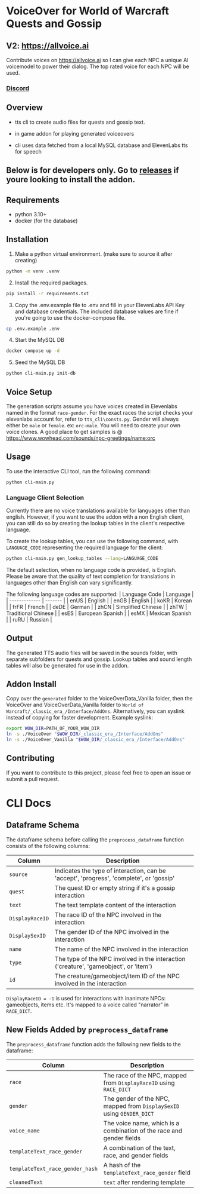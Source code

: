 # VoiceOver for World of Warcraft Quests and Gossip

## V2: https://allvoice.ai
Contribute voices on https://allvoice.ai so I can give each NPC a unique AI voicemodel to power their dialog. The top rated voice for each NPC will be used. 


### [Discord](https://discord.gg/VdhUmA8ZCt)


## Overview
- tts cli to create audio files for quests and gossip text.
- in game addon for playing generated voiceovers

- cli uses data fetched from a local MySQL database and ElevenLabs tts for speech


## Below is for developers only. Go to [releases](https://github.com/mrthinger/wow-voiceover/releases) if youre looking to install the addon.

## Requirements
- python 3.10+
- docker (for the database)

## Installation
1. Make a python virtual environment. (make sure to source it after creating)
```bash
python -m venv .venv
```
2. Install the required packages.
```bash
pip install -r requirements.txt
```
3. Copy the .env.example file to .env and fill in your ElevenLabs API Key and database credentials. The included database values are fine if you're going to use the docker-compose file.
```bash
cp .env.example .env
```
4. Start the MySQL DB
```bash
docker compose up -d
```
5. Seed the MySQL DB
```bash
python cli-main.py init-db
```

## Voice Setup
The generation scripts assume you have voices created in Elevenlabs named in the format `race-gender`. For the exact races the script checks your elevenlabs account for, refer to `tts_cli\consts.py`. Gender will always either be `male` or `female`. ex: `orc-male`. You will need to create your own voice clones. A good place to get samples is @ https://www.wowhead.com/sounds/npc-greetings/name:orc 
## Usage
To use the interactive CLI tool, run the following command:

```bash
python cli-main.py
```

### Language Client Selection
Currently there are no voice translations available for languages other than english. However, if you want to use the addon with a non English client, you can still do so by creating the lookup tables in the client's respective language.

To create the lookup tables, you can use the following command, with `LANGUAGE_CODE` representing the required language for the client:
```bash
python cli-main.py gen_lookup_tables --lang=LANGUAGE_CODE
```
The default selection, when no language code is provided, is English. Please be aware that the quality of text completion for translations in languages other than English can vary significantly.

The following language codes are supported:
| Language Code | Language |
| ------------- | ------- |
| enUS          | English |
| enGB          | English |
| koKR          | Korean |
| frFR          | French |
| deDE          | German |
| zhCN          | Simplified Chinese |
| zhTW          | Traditional Chinese |
| esES          | European Spanish |
| esMX          | Mexican Spanish |
| ruRU          | Russian |

## Output
The generated TTS audio files will be saved in the sounds folder, with separate subfolders for quests and gossip. Lookup tables and sound length tables will also be generated for use in the addon. 

## Addon Install
Copy over the `generated` folder to the VoiceOverData_Vanilla folder, then the VoiceOver and VoiceOverData_Vanilla folder to `World of Warcraft/_classic_era_/Interface/AddOns`. Alternatively, you can syslink instead of copying for faster development.
Example syslink:
```bash
export WOW_DIR=PATH_OF_YOUR_WOW_DIR
ln -s ./VoiceOver "$WOW_DIR/_classic_era_/Interface/AddOns"
ln -s ./VoiceOver_Vanilla "$WOW_DIR/_classic_era_/Interface/AddOns"
```
## Contributing
If you want to contribute to this project, please feel free to open an issue or submit a pull request.

# CLI Docs

## Dataframe Schema

The dataframe schema before calling the `preprocess_dataframe` function consists of the following columns:

| Column        | Description                                                  |
|---------------|--------------------------------------------------------------|
| `source`      | Indicates the type of interaction, can be 'accept', 'progress', 'complete', or 'gossip' |
| `quest`       | The quest ID or empty string if it's a gossip interaction    |
| `text`        | The text template content of the interaction                           |
| `DisplayRaceID` | The race ID of the NPC involved in the interaction          |
| `DisplaySexID`  | The gender ID of the NPC involved in the interaction        |
| `name`        | The name of the NPC involved in the interaction               |
| `type`        | The type of the NPC involved in the interaction ('creature', 'gameobject', or 'item') |
| `id`          | The creature/gameobject/item ID of the NPC involved in the interaction |

`DisplayRaceID = -1` is used for interactions with inanimate NPCs: gameobjects, items etc. It's mapped to a voice called "narrator" in `RACE_DICT`.

## New Fields Added by `preprocess_dataframe`

The `preprocess_dataframe` function adds the following new fields to the dataframe:

| Column                   | Description                                                  |
|--------------------------|--------------------------------------------------------------|
| `race`                   | The race of the NPC, mapped from `DisplayRaceID` using `RACE_DICT` |
| `gender`                 | The gender of the NPC, mapped from `DisplaySexID` using `GENDER_DICT` |
| `voice_name`             | The voice name, which is a combination of the race and gender fields |
| `templateText_race_gender` | A combination of the text, race, and gender fields          |
| `templateText_race_gender_hash` | A hash of the `templateText_race_gender` field          |
| `cleanedText` | `text` after rendering template |

